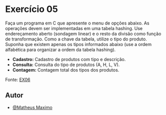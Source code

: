 # Exercício 05

Faça um programa em C que apresente o menu de opções abaixo. As operações devem ser implementadas em uma tabela hashing. Use endereçamento aberto (sondagem linear) e o resto da divisão como função de transformação. Como a chave da tabela, utilize o tipo do produto. Suponha que existem apenas os tipos informados abaixo (use a ordem alfabética para organizar a ordem da tabela hashing).

-   **Cadastro:** Cadastro de produtos com tipo e descrição.
-   **Consulta:** Consulta do tipo de produtos (A, H, L, V).
-   **Contagem:** Contagem total dos tipos dos produtos.


Fonte: [EX06](https://github.com/ScoredSleet/Correcao_atividades_aed2_2025_01/blob/main/ex06/FACOM31303_Aula25_RoteiroHashing.pdf)

## Autor

-   [@Matheus Maximo](https://www.github.com/ScoredSleet)
